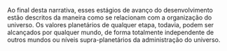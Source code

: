 ﻿Ao final desta narrativa, esses estágios de avanço do desenvolvimento estão descritos da maneira como se relacionam com a organização do universo. Os valores planetários de qualquer etapa, todavia, podem ser alcançados por qualquer mundo, de forma totalmente independente de outros mundos ou níveis supra-planetários da administração do universo.